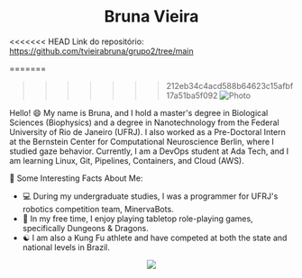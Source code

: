 <h1 align='center'>Bruna Vieira</h1>

<<<<<<< HEAD
Link do repositório: https://github.com/tvieirabruna/grupo2/tree/main

=======
>>>>>>> 212eb34c4acd588b64623c15afbf17a51ba5f092
![Photo](https://media.licdn.com/dms/image/D4D22AQFEaD6XNge_PA/feedshare-shrink_1280/0/1701112922931?e=1708560000&v=beta&t=2ddmkkoWF4Nnotk59flGUYFpDm315gemzZdLT7uF0sQ)

Hello! 😄 My name is Bruna, and I hold a master's degree in Biological Sciences (Biophysics) and a degree in Nanotechnology from the Federal University of Rio de Janeiro (UFRJ). I also worked as a Pre-Doctoral Intern at the Bernstein Center for Computational Neuroscience Berlin, where I studied gaze behavior. Currently, I am a DevOps student at Ada Tech, and I am learning Linux, Git, Pipelines, Containers, and Cloud (AWS).

🌟 Some Interesting Facts About Me:
- 💻 During my undergraduate studies, I was a programmer for UFRJ's robotics competition team, MinervaBots.
- 🎲 In my free time, I enjoy playing tabletop role-playing games, specifically Dungeons & Dragons.
- ☯️ I am also a Kung Fu athlete and have competed at both the state and national levels in Brazil.

<p align="center">
<a href="https://www.linkedin.com/in/tvieirabruna/"><img style="height: auto; width: auto;" class="img" src="https://img.shields.io/badge/tvieirabruna-0077B5?style=for-the-badge&logo=linkedin&logoColor=white" /></a>
</p>

